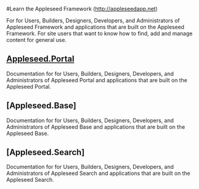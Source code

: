 #Learn the Appleseed Framework (http://appleseedapp.net)

For for Users, Builders, Designers, Developers, and Administrators of Appleseed Framework and applications that are built on the Appleseed Framework. 
For site users that want to know how to find, add and manage content for general use.
 

## [Appleseed.Portal](Portal/index.md)

Documentation for for Users, Builders, Designers, Developers, and Administrators of Appleseed Portal and applications that are built on the Appleseed Portal. 


 ## [Appleseed.Base]

Documentation for for Users, Builders, Designers, Developers, and Administrators of Appleseed Base and applications that are built on the Appleseed Base. 


  ## [Appleseed.Search]

Documentation for for Users, Builders, Designers, Developers, and Administrators of Appleseed Search and applications that are built on the Appleseed Search. 


